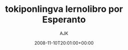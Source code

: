 ---
title: 'tokiponlingva lernolibro por Esperanto'
posts: 3
hash: 't985'
author: 'AJK'
date: 2008-11-10T20:01:00+00:00
sources:
  - http://forums.tokipona.org/viewtopic.php%3Ft=985.html
---